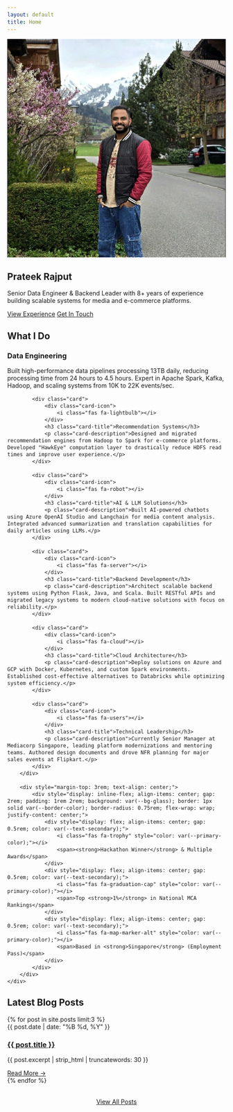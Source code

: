 ```yaml
---
layout: default
title: Home
---
```


<section class="hero">
    <div class="hero-container">
        <div class="hero-avatar">
            <img src="/assets/images/profile.jpg" 
                 alt="Prateek Rajput - Senior Data Engineer" 
                 class="hero-avatar-img"
                 onerror="this.onerror=null; this.src='https://github.com/prateek-217.png';">
            <i class="fas fa-user-circle" style="font-size: 150px; color: var(--primary-color); display: none;"></i>
        </div>
        <h1 class="hero-title">Prateek Rajput</h1>
        <p class="hero-subtitle">Senior Data Engineer & Backend Leader with 8+ years of experience building scalable systems for media and e-commerce platforms.</p>
        <div class="hero-cta">
            <a href="/experience" class="btn btn-primary">View Experience</a>
            <a href="/contact" class="btn btn-outline">Get In Touch</a>
        </div>
    </div>
</section>

<section class="section">
    <div class="section-container">
        <h2 class="section-title">What I Do</h2>
        <div class="card-grid">
            <div class="card">
                <div class="card-icon">
                    <i class="fas fa-database"></i>
                </div>
                <h3 class="card-title">Data Engineering</h3>
                <p class="card-description">Built high-performance data pipelines processing 13TB daily, reducing processing time from 24 hours to 4.5 hours. Expert in Apache Spark, Kafka, Hadoop, and scaling systems from 10K to 22K events/sec.</p>
            </div>
            
            <div class="card">
                <div class="card-icon">
                    <i class="fas fa-lightbulb"></i>
                </div>
                <h3 class="card-title">Recommendation Systems</h3>
                <p class="card-description">Designed and migrated recommendation engines from Hadoop to Spark for e-commerce platforms. Developed "HawkEye" computation layer to drastically reduce HDFS read times and improve user experience.</p>
            </div>
            
            <div class="card">
                <div class="card-icon">
                    <i class="fas fa-robot"></i>
                </div>
                <h3 class="card-title">AI & LLM Solutions</h3>
                <p class="card-description">Built AI-powered chatbots using Azure OpenAI Studio and Langchain for media content analysis. Integrated advanced summarization and translation capabilities for daily articles using LLMs.</p>
            </div>
            
            <div class="card">
                <div class="card-icon">
                    <i class="fas fa-server"></i>
                </div>
                <h3 class="card-title">Backend Development</h3>
                <p class="card-description">Architect scalable backend systems using Python Flask, Java, and Scala. Built RESTful APIs and migrated legacy systems to modern cloud-native solutions with focus on reliability.</p>
            </div>
            
            <div class="card">
                <div class="card-icon">
                    <i class="fas fa-cloud"></i>
                </div>
                <h3 class="card-title">Cloud Architecture</h3>
                <p class="card-description">Deploy solutions on Azure and GCP with Docker, Kubernetes, and custom Spark environments. Established cost-effective alternatives to Databricks while optimizing system efficiency.</p>
            </div>
            
            <div class="card">
                <div class="card-icon">
                    <i class="fas fa-users"></i>
                </div>
                <h3 class="card-title">Technical Leadership</h3>
                <p class="card-description">Currently Senior Manager at Mediacorp Singapore, leading platform modernizations and mentoring teams. Authored design documents and drove NFR planning for major sales events at Flipkart.</p>
            </div>
        </div>
        
        <div style="margin-top: 3rem; text-align: center;">
            <div style="display: inline-flex; align-items: center; gap: 2rem; padding: 1rem 2rem; background: var(--bg-glass); border: 1px solid var(--border-color); border-radius: 0.75rem; flex-wrap: wrap; justify-content: center;">
                <div style="display: flex; align-items: center; gap: 0.5rem; color: var(--text-secondary);">
                    <i class="fas fa-trophy" style="color: var(--primary-color);"></i>
                    <span><strong>Hackathon Winner</strong> & Multiple Awards</span>
                </div>
                <div style="display: flex; align-items: center; gap: 0.5rem; color: var(--text-secondary);">
                    <i class="fas fa-graduation-cap" style="color: var(--primary-color);"></i>
                    <span>Top <strong>1%</strong> in National MCA Rankings</span>
                </div>
                <div style="display: flex; align-items: center; gap: 0.5rem; color: var(--text-secondary);">
                    <i class="fas fa-map-marker-alt" style="color: var(--primary-color);"></i>
                    <span>Based in <strong>Singapore</strong> (Employment Pass)</span>
                </div>
            </div>
        </div>
    </div>
</section>

<section class="section">
    <div class="section-container">
        <h2 class="section-title">Latest Blog Posts</h2>
        <div class="post-grid">
            {% for post in site.posts limit:3 %}
            <article class="post-card">
                <div class="post-content">
                    <div class="post-meta">{{ post.date | date: "%B %d, %Y" }}</div>
                    <h3 class="post-title">
                        <a href="{{ post.url | relative_url }}">{{ post.title }}</a>
                    </h3>
                    <p class="post-excerpt">{{ post.excerpt | strip_html | truncatewords: 30 }}</p>
                    <a href="{{ post.url | relative_url }}" class="read-more">Read More →</a>
                </div>
            </article>
            {% endfor %}
        </div>
        <div style="text-align: center; margin-top: 2rem;">
            <a href="/blog" class="btn btn-primary">View All Posts</a>
        </div>
    </div>
</section>